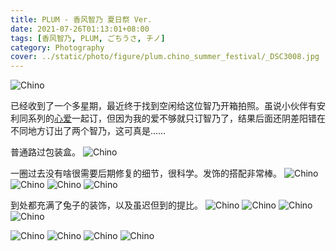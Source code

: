 ```yaml
---
title: PLUM - 香风智乃 夏日祭 Ver.
date: 2021-07-26T01:13:01+08:00
tags: [香风智乃, PLUM, ごちうさ, チノ]
category: Photography
cover: ../static/photo/figure/plum.chino_summer_festival/_DSC3008.jpg
---
```


![Chino](../static/photo/figure/plum.chino_summer_festival/_DSC3008.jpg)

已经收到了一个多星期，最近终于找到空闲给这位智乃开箱拍照。虽说小伙伴有安利同系列的[心爱](https://plumwebshop.com/item-detail/741887)一起订，但因为我的爱不够就只订智乃了，结果后面还阴差阳错在不同地方订出了两个智乃，这可真是……

普通路过包装盒。
![Chino](../static/photo/figure/plum.chino_summer_festival/_DSC2964.jpg)

一圈过去没有啥很需要后期修复的细节，很科学。发饰的搭配非常棒。
![Chino](../static/photo/figure/plum.chino_summer_festival/_DSC2972.jpg)
![Chino](../static/photo/figure/plum.chino_summer_festival/_DSC2976.jpg)
![Chino](../static/photo/figure/plum.chino_summer_festival/_DSC2981.jpg)
![Chino](../static/photo/figure/plum.chino_summer_festival/_DSC2982.jpg)

到处都充满了兔子的装饰，以及虽迟但到的提比。
![Chino](../static/photo/figure/plum.chino_summer_festival/_DSC2996.jpg)
![Chino](../static/photo/figure/plum.chino_summer_festival/_DSC2997.jpg)
![Chino](../static/photo/figure/plum.chino_summer_festival/_DSC2998.jpg)
![Chino](../static/photo/figure/plum.chino_summer_festival/_DSC3003.jpg)

![Chino](../static/photo/figure/plum.chino_summer_festival/_DSC3007.jpg)
![Chino](../static/photo/figure/plum.chino_summer_festival/_DSC2967.jpg)
![Chino](../static/photo/figure/plum.chino_summer_festival/_DSC2987.jpg)
![Chino](../static/photo/figure/plum.chino_summer_festival/_DSC3011.jpg)
